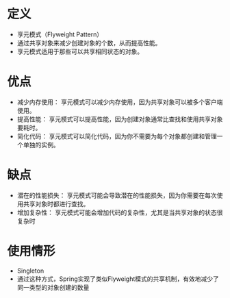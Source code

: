 # 定义
+ 享元模式（Flyweight Pattern）
+ 通过共享对象来减少创建对象的个数，从而提高性能。
+ 享元模式适用于那些可以共享相同状态的对象。

# 优点
+ 减少内存使用： 享元模式可以减少内存使用，因为共享对象可以被多个客户端使用。
+ 提高性能： 享元模式可以提高性能，因为创建对象通常比查找和使用共享对象要耗时。
+ 简化代码： 享元模式可以简化代码，因为你不需要为每个对象都创建和管理一个单独的实例。

# 缺点
+ 潜在的性能损失： 享元模式可能会导致潜在的性能损失，因为你需要在每次使用共享对象时都进行查找。
+ 增加复杂性： 享元模式可能会增加代码的复杂性，尤其是当共享对象的状态很复杂时

# 使用情形
+ Singleton
+ 通过这种方式，Spring实现了类似Flyweight模式的共享机制，有效地减少了同一类型的对象创建的数量